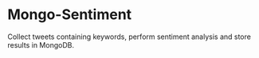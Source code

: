 # Mongo-Sentiment
Collect tweets containing keywords, perform sentiment analysis and store results in MongoDB.
